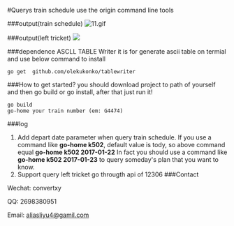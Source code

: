 #Querys train schedule use the origin command line tools


###output(train schedule)
![11.gif](https://ooo.0o0.ooo/2017/01/22/5884535ec76c2.gif)


###output(left tricket)
![](http://p1.bqimg.com/567571/7963013fb12095e5.gif)

###dependence
ASCLL TABLE Writer it is for generate ascii table on termial
and use below command to install

```
go get  github.com/olekukonko/tablewriter
```

###How to get started?
you should download project to path of yourself and then go build or go install, after that just run it!

```
go build 
go-home your train number (em: G4474)
```

###log

1. Add depart date parameter when query train schedule.
If you use a command like **go-home k502**, default value is tody,
so above command equal **go-home k502 2017-01-22**
In fact you should use a command like **go-home k502 2017-01-23** to query someday's plan that you want to know. 
2. Support query left tricket go througth api of 12306 
###Contact

Wechat: convertxy

QQ: 2698380951

Email: aliasliyu4@gamil.com
